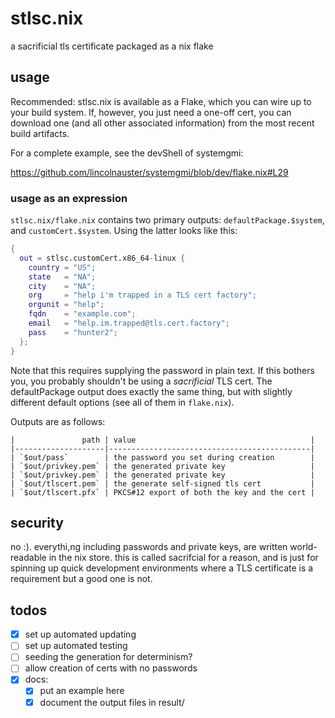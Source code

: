 # stlsc.nix
a sacrificial tls certificate packaged as a nix flake

## usage
Recommended: stlsc.nix is available as a Flake, which you can wire up to your
build system. If, however, you just need a one-off cert, you can download one
(and all other associated information) from the most recent build artifacts.

For a complete example, see the devShell of systemgmi:

https://github.com/lincolnauster/systemgmi/blob/dev/flake.nix#L29

### usage as an expression
`stlsc.nix/flake.nix` contains two primary outputs: `defaultPackage.$system`,
and `customCert.$system`. Using the latter looks like this:
```nix
{
  out = stlsc.customCert.x86_64-linux {
    country = "US";
    state   = "NA";
    city    = "NA";
    org     = "help i'm trapped in a TLS cert factory";
    orgunit = "help";
    fqdn    = "example.com";
    email   = "help.im.trapped@tls.cert.factory";
    pass    = "hunter2";
  };
}
```

Note that this requires supplying the password in plain text. If this bothers
you, you probably shouldn't be using a *sacrificial* TLS cert. The
defaultPackage output does exactly the same thing, but with slightly different
default options (see all of them in `flake.nix`).

Outputs are as follows:

```
|               path | value                                       |
|--------------------|---------------------------------------------|
| `$out/pass`        | the password you set during creation        |
| `$out/privkey.pem` | the generated private key                   |
| `$out/privkey.pem` | the generated private key                   |
| `$out/tlscert.pem` | the generate self-signed tls cert           |
| `$out/tlscert.pfx` | PKCS#12 export of both the key and the cert |
```

## security
no :). everythi,ng including passwords and private keys, are written
world-readable in the nix store. this is called sacrifcial for a reason, and is
just for spinning up quick development environments where a TLS certificate is
a requirement but a good one is not.

## todos
- [x] set up automated updating
- [ ] set up automated testing
- [ ] seeding the generation for determinism?
- [ ] allow creation of certs with no passwords
- [x] docs:
  - [x] put an example here
  - [x] document the output files in result/
